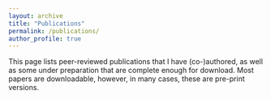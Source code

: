 ```yaml
---
layout: archive
title: "Publications"
permalink: /publications/
author_profile: true
---
```


<p>This page lists peer-reviewed publications that I have (co-)authored, as well as some under preparation that are complete enough for download. Most papers are downloadable, however, in many cases, these are pre-print versions.</p>

<p>
<script src="https://bibbase.org/show?bib=https://uqtmiller.github.io/files/pubs.bib&theme=dividers&jsonp=1"></script>
</p>
